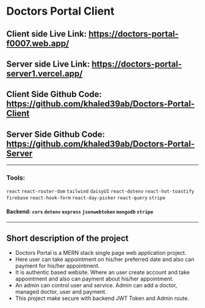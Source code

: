 # Doctors Portal Client 
## Client side Live Link: https://doctors-portal-f0007.web.app/
## Server side Live Link: https://doctors-portal-server1.vercel.app/
## Client Side Github Code: https://github.com/khaled39ab/Doctors-Portal-Client
## Server Side Github Code: https://github.com/khaled39ab/Doctors-Portal-Server
***
### Tools:
`react` `react-router-dom` `tailwind` `daisyUI` `react-dotenv` `react-hot-toastify` `firebase` `react-hook-form` `react-day-picker` `react-query` `stripe`
#### Backend: `cors` `dotenv` `express` `jsonwebtoken` `mongodb` `stripe`
***
## Short description of the project
* Doctors Portal is a MERN stack single page web application project.
* Here user can take appointment on his/her preferred date and also can payment for his/her appointment. 
* It is authentic based website. Where an user create account and take appointment and also can payment about his/her appointment.
* An admin can control user and service. Admin can add a doctor, managed doctor, user and payment.
* This project make secure with backend JWT Token and Admin route.
